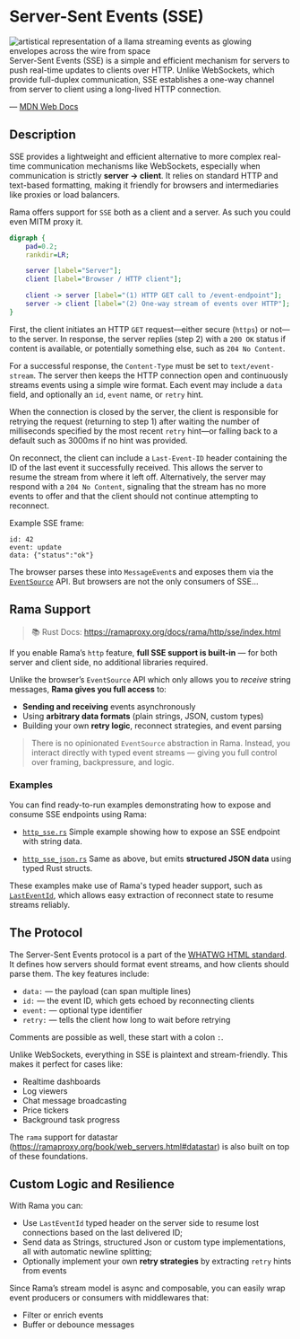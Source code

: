 # Server-Sent Events (SSE)

<div class="book-article-intro">
    <img src="../img/llama_sse.jpg" alt="artistical representation of a llama streaming events as glowing envelopes across the wire from space">
    <div>
        Server-Sent Events (SSE) is a simple and efficient mechanism for servers to push real-time updates to clients over HTTP. Unlike WebSockets, which provide full-duplex communication, SSE establishes a one-way channel from server to client using a long-lived HTTP connection.
        <p>— <a href="https://developer.mozilla.org/en-US/docs/Web/API/Server-sent_events">MDN Web Docs</a></p>
    </div>
</div>

## Description

SSE provides a lightweight and efficient alternative to more complex real-time
communication mechanisms like WebSockets, especially when communication is
strictly **server → client**. It relies on standard HTTP and text-based formatting,
making it friendly for browsers and intermediaries like proxies or load balancers.

Rama offers support for `SSE` both as a client and a server.
As such you could even MITM proxy it.

<div class="book-article-image-center">

```dot process
digraph {
    pad=0.2;
    rankdir=LR;

    server [label="Server"];
    client [label="Browser / HTTP client"];

    client -> server [label="(1) HTTP GET call to /event-endpoint"];
    server -> client [label="(2) One-way stream of events over HTTP"];
}
```

</div>

First, the client initiates an HTTP `GET` request—either secure (`https`) or not—to the server.
In response, the server replies (step 2) with a `200 OK` status if content is available,
or potentially something else, such as `204 No Content`.

For a successful response, the `Content-Type` must be set to `text/event-stream`.
The server then keeps the HTTP connection open and continuously streams events
using a simple wire format. Each event may include a `data` field, and optionally an `id`, `event` name, or `retry` hint.

When the connection is closed by the server, the client is responsible for retrying
the request (returning to step 1) after waiting the number of milliseconds specified by
the most recent `retry` hint—or falling back to a default such as 3000ms if no hint was provided.

On reconnect, the client can include a `Last-Event-ID` header containing the ID of the last
event it successfully received. This allows the server to resume the stream from where it left off.
Alternatively, the server may respond with a `204 No Content`,
signaling that the stream has no more events to offer and that the client should not continue attempting to reconnect.

Example SSE frame:

```
id: 42
event: update
data: {"status":"ok"}
```

The browser parses these into `MessageEvent`s and exposes them via the [`EventSource`](https://developer.mozilla.org/en-US/docs/Web/API/EventSource) API. But browsers are not the only consumers of SSE...

## Rama Support

> 📚 Rust Docs: <https://ramaproxy.org/docs/rama/http/sse/index.html>

If you enable Rama’s `http` feature, **full SSE support is built-in** — for both server and client side, no additional libraries required.

Unlike the browser’s `EventSource` API which only allows you to *receive* string messages, **Rama gives you full access** to:

- **Sending and receiving** events asynchronously
- Using **arbitrary data formats** (plain strings, JSON, custom types)
- Building your own **retry logic**, reconnect strategies, and event parsing

> There is no opinionated `EventSource` abstraction in Rama. Instead, you interact directly with typed event streams — giving you full control over framing, backpressure, and logic.

### Examples

You can find ready-to-run examples demonstrating how to expose and consume SSE endpoints using Rama:

- [`http_sse.rs`](https://github.com/plabayo/rama/blob/main/examples/http_sse.rs)
  Simple example showing how to expose an SSE endpoint with string data.

- [`http_sse_json.rs`](https://github.com/plabayo/rama/blob/main/examples/http_sse_json.rs)
  Same as above, but emits **structured JSON data** using typed Rust structs.

These examples make use of Rama's typed header support, such as [`LastEventId`](https://github.com/plabayo/rama/blob/main/rama-http-headers/src/common/last_event_id.rs), which allows easy extraction of reconnect state to resume streams reliably.

## The Protocol

The Server-Sent Events protocol is a part of the [WHATWG HTML standard](https://html.spec.whatwg.org/multipage/server-sent-events.html). It defines how servers should format event streams, and how clients should parse them. The key features include:

- `data:` — the payload (can span multiple lines)
- `id:` — the event ID, which gets echoed by reconnecting clients
- `event:` — optional type identifier
- `retry:` — tells the client how long to wait before retrying

Comments are possible as well, these start with a colon `:`.

Unlike WebSockets, everything in SSE is plaintext and stream-friendly. This makes it perfect for cases like:

- Realtime dashboards
- Log viewers
- Chat message broadcasting
- Price tickers
- Background task progress

The `rama` support for datastar (<https://ramaproxy.org/book/web_servers.html#datastar>)
is also built on top of these foundations.

## Custom Logic and Resilience

With Rama you can:

- Use `LastEventId` typed header on the server side to resume lost connections based on the last delivered ID;
- Send data as Strings, structured Json or custom type implementations, all with automatic newline splitting;
- Optionally implement your own **retry strategies** by extracting `retry` hints from events

Since Rama’s stream model is async and composable, you can easily wrap event producers or consumers with middlewares that:
- Filter or enrich events
- Buffer or debounce messages
